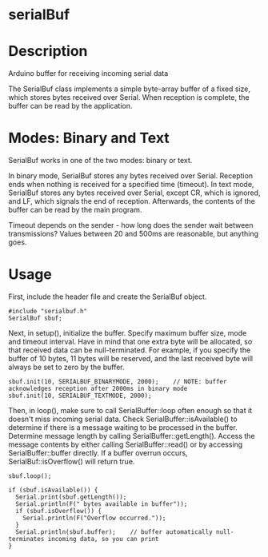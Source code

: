 # serialBuf

Description
===========
Arduino buffer for receiving incoming serial data

The SerialBuf class implements a simple byte-array buffer of a fixed size, which stores bytes received over Serial. When reception is complete, the buffer can be read by the application.


Modes: Binary and Text
======================
SerialBuf works in one of the two modes: binary or text. 

In binary mode, SerialBuf stores any bytes received over Serial. Reception ends when nothing is received for a specified time (timeout).
In text mode, SerialBuf stores any bytes received over Serial, except CR, which is ignored, and LF, which signals the end of reception.
Afterwards, the contents of the buffer can be read by the main program.

Timeout depends on the sender - how long does the sender wait between transmissions? Values between 20 and 500ms are reasonable, but anything goes.


Usage
=====

First, include the header file and create the SerialBuf object.

    #include "serialbuf.h"
    SerialBuf sbuf;
  
Next, in setup(), initialize the buffer. Specify maximum buffer size, mode and timeout interval. Have in mind that one extra byte will be allocated, so that received data can be null-terminated. For example, if you specify the buffer of 10 bytes, 11 bytes will be reserved, and the last received byte will always be set to zero by the buffer.

    sbuf.init(10, SERIALBUF_BINARYMODE, 2000);    // NOTE: buffer acknowledges reception after 2000ms in binary mode
    sbuf.init(10, SERIALBUF_TEXTMODE, 2000);
  
Then, in loop(), make sure to call SerialBuffer::loop often enough so that it doesn't miss incoming serial data. 
Check SerialBuffer::isAvailable() to determine if there is a message  waiting to be processed in the buffer. 
Determine message length by calling SerialBuffer::getLength(). 
Access the message contents by either calling SerialBuffer::read() or by accessing SerialBuffer::buffer directly.
If a buffer overrun occurs, SerialBuf::isOverflow() will return true.

    sbuf.loop();

    if (sbuf.isAvailable()) {
      Serial.print(sbuf.getLength());
      Serial.println(F(" bytes available in buffer"));
      if (sbuf.isOverflow()) {
        Serial.println(F("Overflow occurred."));
      }
      Serial.println(sbuf.buffer);    // buffer automatically null-terminates incoming data, so you can print
    }
  
